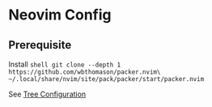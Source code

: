 # Neovim Config

## Prerequisite
Install ```shell
git clone --depth 1 https://github.com/wbthomason/packer.nvim\
 ~/.local/share/nvim/site/pack/packer/start/packer.nvim```

See [Tree Configuration](https://github.com/activeagle/nvim/nvim-tree-lua.txt)
